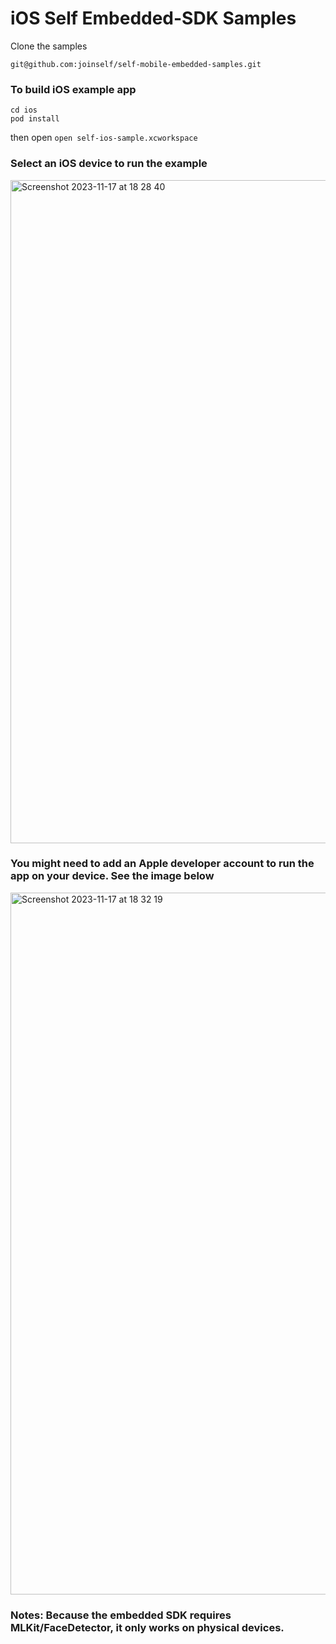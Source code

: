 # iOS Self Embedded-SDK Samples

Clone the samples

```
git@github.com:joinself/self-mobile-embedded-samples.git
```

### To build iOS example app

```
cd ios
pod install
```

then open `open self-ios-sample.xcworkspace`

### Select an iOS device to run the example
<img width="1061" alt="Screenshot 2023-11-17 at 18 28 40" src="https://github.com/joinself/self-mobile-embedded-samples/assets/2587012/aa3161ac-a3f0-455a-b271-215bf3ade40b">

### You might need to add an Apple developer account to run the app on your device. See the image below
<img width="1123" alt="Screenshot 2023-11-17 at 18 32 19" src="https://github.com/joinself/self-mobile-embedded-samples/assets/2587012/cf0e75ff-c6e6-477b-ac83-68635c5ead81">


### Notes: Because the embedded SDK requires MLKit/FaceDetector, it only works on physical devices.
